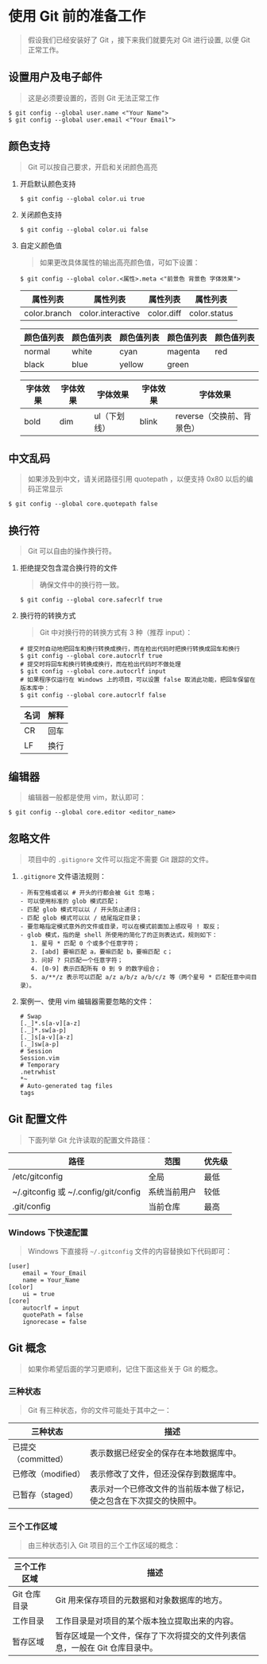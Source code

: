 # 使用 Git 前的准备工作

> 假设我们已经安装好了 Git ，接下来我们就要先对 Git 进行设置, 以便 Git 正常工作。

## 设置用户及电子邮件

> 这是必须要设置的，否则 Git 无法正常工作

```shell
$ git config --global user.name <"Your Name">
$ git config --global user.email <"Your Email">
```

## 颜色支持

> Git 可以按自己要求，开启和关闭颜色高亮

1. 开启默认颜色支持

   ```shell
   $ git config --global color.ui true
   ```

2. 关闭颜色支持

   ```shell
   $ git config --global color.ui false
   ```

3. 自定义颜色值

   > 如果更改具体属性的输出高亮颜色值，可如下设置：

   ```shell
   $ git config --global color.<属性>.meta <"前景色 背景色 字体效果">
   ```

   | 属性列表     | 属性列表          | 属性列表   | 属性列表     |
   | ------------ | ----------------- | ---------- | ------------ |
   | color.branch | color.interactive | color.diff | color.status |

   | 颜色值列表 | 颜色值列表 | 颜色值列表 | 颜色值列表 | 颜色值列表 |
   | ---------- | ---------- | ---------- | ---------- | ---------- |
   | normal     | white      | cyan       | magenta    | red        |
   | black      | blue       | yellow     | green      |

   | 字体效果 | 字体效果 | 字体效果     | 字体效果 | 字体效果                  |
   | -------- | -------- | ------------ | -------- | ------------------------- |
   | bold     | dim      | ul（下划线） | blink    | reverse（交换前、背景色） |

## 中文乱码

> 如果涉及到中文，请关闭路径引用 quotepath ，以便支持 0x80 以后的编码正常显示

```shell
$ git config --global core.quotepath false
```

## 换行符

> Git 可以自由的操作换行符。

1. 拒绝提交包含混合换行符的文件

   > 确保文件中的换行符一致。

   ```shell
   $ git config --global core.safecrlf true
   ```

2. 换行符的转换方式

   > Git 中对换行符的转换方式有 3 种（推荐 input）：

   ```shell
   # 提交时自动地把回车和换行转换成换行，而在检出代码时把换行转换成回车和换行
   $ git config --global core.autocrlf true
   # 提交时将回车和换行转换成换行，而在检出代码时不做处理
   $ git config --global core.autocrlf input
   # 如果程序仅运行在 Windows 上的项目，可以设置 false 取消此功能，把回车保留在版本库中：
   $ git config --global core.autocrlf false
   ```

   | 名词 | 解释 |
   | ---- | ---- |
   | CR   | 回车 |
   | LF   | 换行 |

## 编辑器

> 编辑器一般都是使用 vim，默认即可：

```shell
$ git config --global core.editor <editor_name>
```

## 忽略文件

> 项目中的 `.gitignore` 文件可以指定不需要 Git 跟踪的文件。

1. `.gitignore` 文件语法规则：

   ```text
   - 所有空格或者以 # 开头的行都会被 Git 忽略；
   - 可以使用标准的 glob 模式匹配；
   - 匹配 glob 模式可以以 / 开头防止递归；
   - 匹配 glob 模式可以以 / 结尾指定目录；
   - 要忽略指定模式意外的文件或目录，可以在模式前面加上感叹号 ! 取反；
   - glob 模式，指的是 shell 所使用的简化了的正则表达式，规则如下：
      1. 星号 * 匹配 0 个或多个任意字符；
      2. [abd] 要嘛匹配 a，要嘛匹配 b，要嘛匹配 c；
      3. 问好 ? 只匹配一个任意字符；
      4. [0-9] 表示匹配所有 0 到 9 的数字组合；
      5. a/**/z 表示可以匹配 a/z a/b/z a/b/c/z 等（两个星号 * 匹配任意中间目录）。
   ```

2. 案例一、使用 vim 编辑器需要忽略的文件：

   ```shell
   # Swap
   [._]*.s[a-v][a-z]
   [._]*.sw[a-p]
   [._]s[a-v][a-z]
   [._]sw[a-p]
   # Session
   Session.vim
   # Temporary
   .netrwhist
   *~
   # Auto-generated tag files
   tags
   ```

## Git 配置文件

> 下面列举 Git 允许读取的配置文件路径：

| 路径                                 | 范围         | 优先级 |
| ------------------------------------ | ------------ | ------ |
| /etc/gitconfig                       | 全局         | 最低   |
| ~/.gitconfig 或 ~/.config/git/config | 系统当前用户 | 较低   |
| .git/config                          | 当前仓库     | 最高   |

### Windows 下快速配置

> Windows 下直接将 `~/.gitconfig` 文件的内容替换如下代码即可：

```shell
[user]
	email = Your_Email
	name = Your_Name
[color]
    ui = true
[core]
    autocrlf = input
    quotePath = false
    ignorecase = false
```

## Git 概念

> 如果你希望后面的学习更顺利，记住下面这些关于 Git 的概念。

### 三种状态

> Git 有三种状态，你的文件可能处于其中之一：

| 三种状态            | 描述                                                                 |
| ------------------- | -------------------------------------------------------------------- |
| 已提交（committed） | 表示数据已经安全的保存在本地数据库中。                               |
| 已修改（modified）  | 表示修改了文件，但还没保存到数据库中。                               |
| 已暂存（staged）    | 表示对一个已修改文件的当前版本做了标记，使之包含在下次提交的快照中。 |

### 三个工作区域

> 由三种状态引入 Git 项目的三个工作区域的概念：

| 三个工作区域 | 描述                                                                        |
| ------------ | --------------------------------------------------------------------------- |
| Git 仓库目录 | Git 用来保存项目的元数据和对象数据库的地方。                                |
| 工作目录     | 工作目录是对项目的某个版本独立提取出来的内容。                              |
| 暂存区域     | 暂存区域是一个文件，保存了下次将提交的文件列表信息，一般在 Git 仓库目录中。 |

